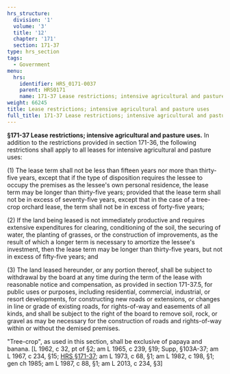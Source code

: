 ```yaml
---
hrs_structure:
  division: '1'
  volume: '3'
  title: '12'
  chapter: '171'
  section: 171-37
type: hrs_section
tags:
  - Government
menu:
  hrs:
    identifier: HRS_0171-0037
    parent: HRS0171
    name: 171-37 Lease restrictions; intensive agricultural and pasture uses
weight: 66245
title: Lease restrictions; intensive agricultural and pasture uses
full_title: 171-37 Lease restrictions; intensive agricultural and pasture uses
---
```

**§171-37 Lease restrictions; intensive agricultural and pasture uses.** In addition to the restrictions provided in section 171-36, the following restrictions shall apply to all leases for intensive agricultural and pasture uses:

(1) The lease term shall not be less than fifteen years nor more than thirty-five years, except that if the type of disposition requires the lessee to occupy the premises as the lessee's own personal residence, the lease term may be longer than thirty-five years; provided that the lease term shall not be in excess of seventy-five years, except that in the case of a tree-crop orchard lease, the term shall not be in excess of forty-five years;

(2) If the land being leased is not immediately productive and requires extensive expenditures for clearing, conditioning of the soil, the securing of water, the planting of grasses, or the construction of improvements, as the result of which a longer term is necessary to amortize the lessee's investment, then the lease term may be longer than thirty-five years, but not in excess of fifty-five years; and

(3) The land leased hereunder, or any portion thereof, shall be subject to withdrawal by the board at any time during the term of the lease with reasonable notice and compensation, as provided in section 171-37.5, for public uses or purposes, including residential, commercial, industrial, or resort developments, for constructing new roads or extensions, or changes in line or grade of existing roads, for rights-of-way and easements of all kinds, and shall be subject to the right of the board to remove soil, rock, or gravel as may be necessary for the construction of roads and rights-of-way within or without the demised premises.

"Tree-crop", as used in this section, shall be exclusive of papaya and banana. [L 1962, c 32, pt of §2; am L 1965, c 239, §19; Supp, §103A-37; am L 1967, c 234, §15; [HRS §171-37](/title-12/chapter-171/section-171-37/); am L 1973, c 68, §1; am L 1982, c 198, §1; gen ch 1985; am L 1987, c 88, §1; am L 2013, c 234, §3]